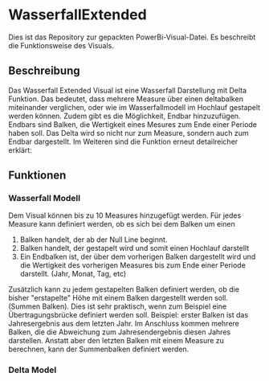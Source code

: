 # WasserfallExtended

Dies ist das Repository zur gepackten PowerBi-Visual-Datei. Es beschreibt die Funktionsweise des Visuals. 

## Beschreibung

Das Wasserfall Extended Visual ist eine Wasserfall Darstellung mit Delta Funktion. Das bedeutet, dass mehrere Measure über einen deltabalken miteinander verglichen, oder wie im Wasserfallmodell im Hochlauf gestapelt werden können. Zudem gibt es die Möglichkeit, Endbar hinzuzufügen. Endbars sind Balken, die Wertigkeit eines Mesures zum Ende einer Periode haben soll. Das Delta wird so nicht nur zum Measure, sondern auch zum Endbar dargestellt.
Im Weiteren sind die Funktion erneut detailreicher erklärt: 

## Funktionen

### Wasserfall Modell
Dem Visual können bis zu 10 Measures hinzugefügt werden. Für jedes Measure kann definiert werden, ob es sich bei dem Balken um einen 
1. Balken handelt, der ab der Null Line beginnt.
2. Balken handelt, der gestapelt wird und somit einen Hochlauf darstellt
3. Ein Endbalken ist, der über dem vorherigen Balken dargestellt wird und die Wertigkeit des vorherigen Measures bis zum Ende einer Periode darstellt. (Jahr, Monat, Tag, etc)


Zusätzlich kann zu jedem gestapelten Balken definiert werden, ob die bisher "erstapelte" Höhe mit einem Balken dargestellt werden soll. (Summen Balken). Dies ist sehr praktisch, wenn zum Beispiel eine Übertragungsbrücke definiert werden soll. Beispiel: erster Balken ist das Jahresergebnis aus dem letzten Jahr. Im Anschluss kommen mehrere Balken, die die Abweichung zum Jahresendergebnis diesen Jahres darstellen. Anstatt aber den letzten Balken mit einem Measure zu berechnen, kann der Summenbalken definiert werden.

### Delta Model
